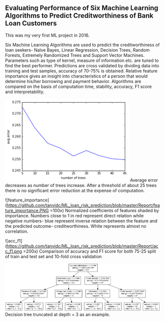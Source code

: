 ## Evaluating Performance of Six Machine Learning Algorithms to Predict Creditworthiness of Bank Loan Customers

This was my very first ML project in 2016. 

Six Machine Learning Algorithms are used to predict the creditworthiness of loan seekers- Naïve Bayes, Linear Regression, Decision Trees, Random Forests, Extremely Randomized Trees and Support Vector Machines.  Parameters such as type of kernel, measure of information etc. are tuned to find the best performer. Predictions are cross validated by dividing data into training and test samples, accuracy of 70-75% is obtained. Relative feature importance gives an insight into characteristics of a person that would determine his/her borrowing and payment behavior. Algorithms are compared on the basis of computation time, stability, accuracy, F1 score and interpretability.

![numtrees](https://github.com/tanvidc/ML_loan_risk_prediction/blob/master/Report/numtrees.png)
Average error decreases as number of trees increase. After a threshold of about 25 trees there is no significant error reduction at the expense of computation.

![feature_importance](https://github.com/tanvidc/ML_loan_risk_prediction/blob/master/Report/feature_importance.PNG =100x)
Normalized coefficients of features shaded by importance. Numbers close to 1 in red represent direct relation while negative numbers- blue represent inverse relation between the feature and the predicted outcome- creditworthiness. White represents almost no correlation.

![acc_f1](https://github.com/tanvidc/ML_loan_risk_prediction/blob/master/Report/acc_f1.png =200x)
Comparison of accuracy and F1 score for both 75-25 split of train and test set and 10-fold cross validation

![forest_d3](https://github.com/tanvidc/ML_loan_risk_prediction/blob/master/Report/forest_d3.png)
Decision tree truncated at depth = 3 as an example.
